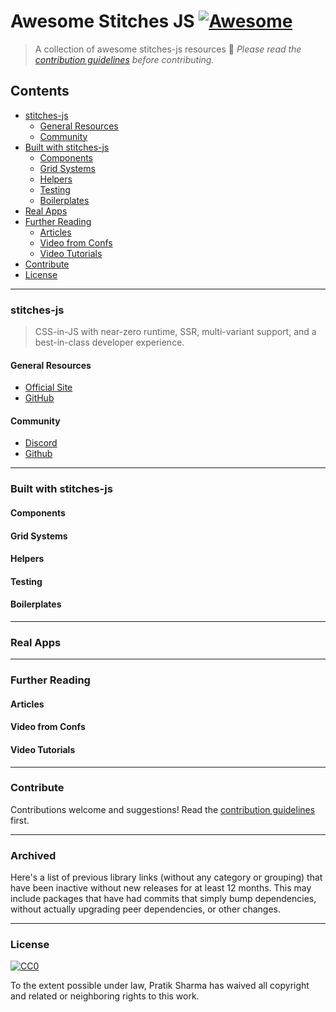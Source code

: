 # Awesome Stitches JS [![Awesome](https://cdn.rawgit.com/sindresorhus/awesome/d7305f38d29fed78fa85652e3a63e154dd8e8829/media/badge.svg)](https://github.com/sindresorhus/awesome)




> A collection of awesome stitches-js resources 💅
*Please read the [contribution guidelines](contributing.md) before contributing.*


## Contents
- [stitches-js](#stitches-components)
  - [General Resources](#general-resources)
  - [Community](#community)
- [Built with stitches-js](#built-with-stitches-js)
  - [Components](#components)
  - [Grid Systems](#grid-systems)
  - [Helpers](#helpers)
  - [Testing](#testing)
  - [Boilerplates](#boilerplates)
- [Real Apps](#real-apps)
- [Further Reading](#further-reading)
  - [Articles](#articles)
  - [Video from Confs](#video-from-confs)
  - [Video Tutorials](#video-tutorials)
- [Contribute](#contribute)
- [License](#license)


---
### stitches-js
> CSS-in-JS with near-zero runtime, SSR, multi-variant support, and a best-in-class developer experience.
#### General Resources
* [Official Site](https://stitches.dev/)
* [GitHub](https://github.com/stitchesjs/stitches)

#### Community
* [Discord](https://discord.com/invite/H4eG3Mk)
* [Github](https://github.com/stitchesjs/stitches)


---
### Built with stitches-js

#### Components

#### Grid Systems


#### Helpers


#### Testing

#### Boilerplates


---
### Real Apps

---
### Further Reading

#### Articles


#### Video from Confs


#### Video Tutorials



---
### Contribute

Contributions welcome and suggestions! Read the [contribution guidelines](contributing.md) first.


---
### Archived

Here's a list of previous library links (without any category or grouping) that have been inactive without
new releases for at least 12 months. This may include packages that have had commits that simply bump dependencies,
without actually upgrading peer dependencies, or other changes.

---
### License

[![CC0](http://mirrors.creativecommons.org/presskit/buttons/88x31/svg/cc-zero.svg)](http://creativecommons.org/publicdomain/zero/1.0)

To the extent possible under law, Pratik Sharma has waived all copyright and
related or neighboring rights to this work.
